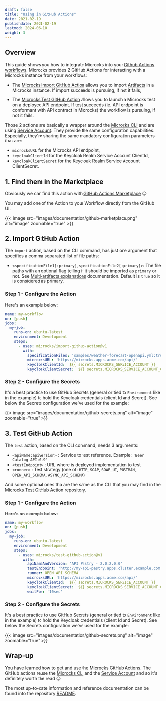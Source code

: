 ```yaml
---
draft: false
title: "Using in GitHub Actions"
date: 2021-02-19
publishdate: 2021-02-19
lastmod: 2024-06-10
weight: 3
---
```


## Overview

This guide shows you how to integrate Microcks into your [Github Actions workflows](https://github.com/features/actions). Microcks provides 2 GitHub Actions for interacting with a Microcks instance from your workflows:

* The [Microcks Import GitHub Action](https://github.com/microcks/import-github-action) allows you to import [Artifacts](/documentation/references/artifacts/) in a Microcks instance. If import succeeds is pursuing, if not it fails,

* The [Microcks Test GitHub Action](https://github.com/microcks/test-github-action) allows you to launch a Microcks test on a deployed API endpoint. If test succeeds (ie. API endpoint is conformant with API contract in Microcks) the workflow is pursuing, if not it fails.

Those 2 actions are basically a wrapper around the [Microcks CLI](/documentation/guides/automation/cli/) and are using [Service Account](/documentation/explanations/service-account/). They provide the same configuration capabilities. Especially, they're sharing the same mandatory configuration parameters that are:

* `microcksURL` for the Microcks API endpoint,
* `keycloakClientId` for the Keycloak Realm Service Account ClientId,
* `keycloakClientSecret` for the Keycloak Realm Service Account ClientSecret.

## 1. Find them in the Marketplace

Obviously we can find this action with [GitHub Actions Marketplace](https://github.com/marketplace?query=microcks) 😉

You may add one of the Action to your Workflow directly from the GitHub UI.

{{< image src="images/documentation/github-marketplace.png" alt="image" zoomable="true" >}}

## 2. Import GitHub Action

The `import` action, based on the CLI command, has just one argument that specifies a comma separated list of file paths:

* `<specificationFile1[:primary],specificationFile2[:primary]>`: The file paths with an optional flag telling if it should be imported as `primary` or not. See [Multi-artifacts explanations](/documentation/explanations/multi-artifacts) documentation. Default is `true` so it is considered as primary.

### Step 1 - Configure the Action

Here's an example below:

```yaml
name: my-workflow
on: [push]
jobs:
  my-job:
    runs-on: ubuntu-latest
    environment: Development
    steps:
      - uses: microcks/import-github-action@v1
        with:
          specificationFiles: 'samples/weather-forecast-openapi.yml:true,samples/weather-forecast-postman.json:false'
          microcksURL: 'https://microcks.apps.acme.com/api/'
          keycloakClientId:  ${{ secrets.MICROCKS_SERVICE_ACCOUNT }}
          keycloakClientSecret:  ${{ secrets.MICROCKS_SERVICE_ACCOUNT_CREDENTIALS }}
```

### Step 2 - Configure the Secrets

It's a best practice to use GitHub Secrets (general or tied to `Environment` like in the example) to hold the Keycloak credentials (client Id and Secret). See below the Secrets configuration we've used for the example:

{{< image src="images/documentation/github-secrets.png" alt="image" zoomable="true" >}}

## 3. Test GitHub Action

The `test` action, based on the CLI command, needs 3 arguments:

* `<apiName:apiVersion>` : Service to test reference. Example: `'Beer Catalog API:0.9'`
* `<testEndpoint>` : URL where is deployed implementation to test
* `<runner>` : Test strategy (one of: `HTTP`, `SOAP`, `SOAP_UI`, `POSTMAN`, `OPEN_API_SCHEMA`, `ASYNC_API_SCHEMA`)

And some optional ones tha are the same as the CLI that you may find in the [Microcks Test GitHub Action](https://github.com/microcks/test-github-action) repository.

### Step 1 - Configure the Action

Here's an example below:

```yaml
name: my-workflow
on: [push]
jobs:
  my-job:
    runs-on: ubuntu-latest
    environment: Development
    steps:
      - uses: microcks/test-github-action@v1
        with:
          apiNameAndVersion: 'API Pastry - 2.0:2.0.0'
          testEndpoint: 'http://my-api-pastry.apps.cluster.example.com'
          runner: OPEN_API_SCHEMA
          microcksURL: 'https://microcks.apps.acme.com/api/'
          keycloakClientId:  ${{ secrets.MICROCKS_SERVICE_ACCOUNT }}
          keycloakClientSecret:  ${{ secrets.MICROCKS_SERVICE_ACCOUNT_CREDENTIALS }}
          waitFor: '10sec'
```

### Step 2 - Configure the Secrets

It's a best practice to use GitHub Secrets (general or tied to `Environment` like in the example) to hold the Keycloak credentials (client Id and Secret). See below the Secrets configuration we've used for the example:

{{< image src="images/documentation/github-secrets.png" alt="image" zoomable="true" >}}

## Wrap-up

You have learned how to get and use the Microcks GitHub Actions. The GitHub actions reuse the [Microcks CLI](/documentation/guides/automation/cli) and the [Service Account](/documentation/explanations/service-account) and so it's definitely worth the read 😉

The most up-to-date information and reference documentation can be found into the repository [README](https://github.com/microcks/test-github-action).

